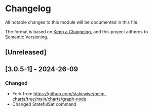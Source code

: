 # Changelog

All notable changes to this module will be documented in this file.

The format is based on [Keep a Changelog](https://keepachangelog.com/en/1.0.0/),
and this project adheres to [Semantic Versioning](https://semver.org/spec/v2.0.0.html).

## [Unreleased]

## [3.0.5-1] - 2024-26-09
### Changed
- Fork from https://github.com/stakewise/helm-charts/tree/main/charts/graph-node
- Changed StatefulSet command
